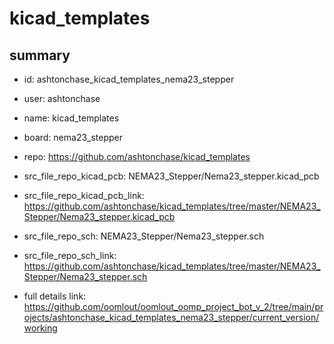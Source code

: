 # kicad_templates
 
## summary 
* id: ashtonchase_kicad_templates_nema23_stepper
* user: ashtonchase
* name: kicad_templates
* board: nema23_stepper
* repo: https://github.com/ashtonchase/kicad_templates
* src_file_repo_kicad_pcb: NEMA23_Stepper/Nema23_stepper.kicad_pcb
* src_file_repo_kicad_pcb_link: https://github.com/ashtonchase/kicad_templates/tree/master/NEMA23_Stepper/Nema23_stepper.kicad_pcb


* src_file_repo_sch: NEMA23_Stepper/Nema23_stepper.sch
* src_file_repo_sch_link: https://github.com/ashtonchase/kicad_templates/tree/master/NEMA23_Stepper/Nema23_stepper.sch
* full details link: https://github.com/oomlout/oomlout_oomp_project_bot_v_2/tree/main/projects/ashtonchase_kicad_templates_nema23_stepper/current_version/working  






